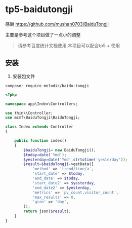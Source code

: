 # tp5-baidutongji

感谢   https://github.com/mushan0703/BaiduTongji

主要是参考这个项目做了一点小的调整


>请参考百度统计文档使用,本项目可以配合tp5 + 使用
## 安装

1. 安装包文件

  ```shell
 composer require melodic/baidu-tongji
  ```

```php
<?php

namespace app\Index\Controllers;

use think\Controller;
use mcmf\BaiduTongji\BaiduTongji;

class Index extends Controller
{

    public function index()
    {
        $baiduTongji= new BaiduTongji();
        $today=date('Ymd');
        $yesterday=date('Ymd',strtotime('yesterday'));
        $result=$baiduTongji->getData([
            'method' => 'trend/time/a',
            'start_date' => $today,
            'end_date' => $today,
            'start_date2' => $yesterday,
            'end_date2' => $yesterday,
            'metrics' => 'pv_count,visitor_count',
            'max_results' => 0,
            'gran' => 'day',
        ]);
        return json($result);
    }
}
```


